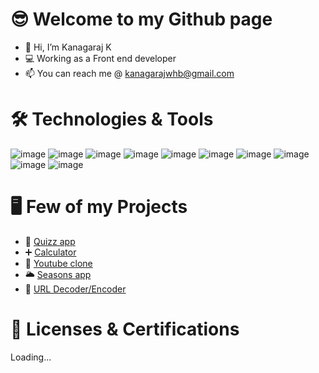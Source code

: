 <h1>😎 Welcome to my Github page</h1>

- 👋 Hi, I’m Kanagaraj K
- 💻 Working as a Front end developer
- 📫 You can reach me @ kanagarajwhb@gmail.com

<h1>🛠️ Technologies & Tools</h1>

![image](https://user-images.githubusercontent.com/81580398/150662855-51e7d098-f0f1-42d2-b40e-712a3306a7ca.png)
![image](https://user-images.githubusercontent.com/81580398/150663396-bb926d27-3266-419c-8928-3eadef1eee5d.png) 
![image](https://user-images.githubusercontent.com/81580398/150663410-97bdf33d-fba2-4c97-a694-90643489042e.png)
![image](https://user-images.githubusercontent.com/81580398/150662866-a598fcb2-3726-4b8b-9f0c-86a68e57ccf0.png)
![image](https://user-images.githubusercontent.com/81580398/150663418-962a5f32-c519-424a-905e-ac62230eb3c3.png)
![image](https://user-images.githubusercontent.com/81580398/150663425-ea69571c-bfd5-459b-ad7e-1c4b15310b0e.png)
![image](https://user-images.githubusercontent.com/81580398/150663431-1c703e98-ca6c-4f0a-8b49-77dfc3314822.png)
![image](https://user-images.githubusercontent.com/81580398/150663440-d21a418d-f666-48e3-94ff-c185943231af.png)
![image](https://user-images.githubusercontent.com/81580398/150663454-751804f6-55fb-40ef-9af7-4c9828172433.png)
![image](https://user-images.githubusercontent.com/81580398/151210986-50bcb237-dea9-4942-9586-a98b146b121e.png)


<h1>🖥️	Few of my Projects</h1>

- 🔔 [Quizz app](https://kanagu555.github.io/Quizz_App)
- ➕ [Calculator](https://kanagu555.github.io/calculator)
- 🎥 [Youtube clone](https://youtube-video-api.vercel.app)
- 🌥️ [Seasons app](https://seasons-app-sigma.vercel.app)
- 🔀 [URL Decoder/Encoder](https://url-decoder-encoder.vercel.app/)

<h1>📒 Licenses & Certifications</h1>

Loading...

<!---
kanagu555/kanagu555 is a ✨ special ✨ repository because its `README.md` (this file) appears on your GitHub profile.
You can click the Preview link to take a look at your changes.
--->
